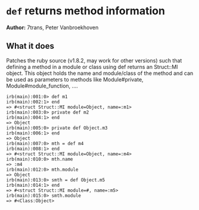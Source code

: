 # `def` returns method information

**Author:** 7trans, Peter Vanbroekhoven

## What it does

Patches the ruby source (v1.8.2, may work for other versions) such that defining a method in a module or class using def returns an Struct::MI object. This object holds the name and module/class of the method and can be used as parameters to methods like Module#private, Module#module_function, ....

```
irb(main):001:0> def m1
irb(main):002:1> end
=> #<struct Struct::MI module=Object, name=:m1>
irb(main):003:0> private def m2
irb(main):004:1> end
=> Object
irb(main):005:0> private def Object.m3
irb(main):006:1> end
=> Object
irb(main):007:0> mth = def m4
irb(main):008:1> end
=> #<struct Struct::MI module=Object, name=:m4>
irb(main):010:0> mth.name
=> :m4
irb(main):012:0> mth.module
=> Object
irb(main):013:0> smth = def Object.m5
irb(main):014:1> end
=> #<struct Struct::MI module=#, name=:m5>
irb(main):015:0> smth.module
=> #<Class:Object>
```